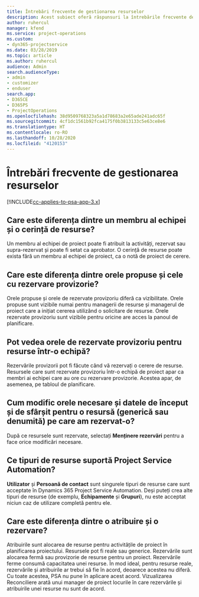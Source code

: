```yaml
---
title: Întrebări frecvente de gestionarea resurselor
description: Acest subiect oferă răspunsuri la întrebările frecvente despre gestionarea resurselor.
author: ruhercul
manager: kfend
ms.service: project-operations
ms.custom:
- dyn365-projectservice
ms.date: 03/28/2019
ms.topic: article
ms.author: ruhercul
audience: Admin
search.audienceType:
- admin
- customizer
- enduser
search.app:
- D365CE
- D365PS
- ProjectOperations
ms.openlocfilehash: 38d9509768323a5a1d78683a2e65ade241adc65f
ms.sourcegitcommit: 4cf1dc1561b92fca4175f0b3813133c5e63ce8e6
ms.translationtype: HT
ms.contentlocale: ro-RO
ms.lasthandoff: 10/28/2020
ms.locfileid: "4120153"
---
```

# <a name="resource-management-faq"></a>Întrebări frecvente de gestionarea resurselor

[!INCLUDE[cc-applies-to-psa-app-3.x](../includes/cc-applies-to-psa-app-3x.md)]

## <a name="what-is-the-difference-between-a-team-member-and-a-resource-requirement"></a>Care este diferența dintre un membru al echipei și o cerință de resurse?

Un membru al echipei de proiect poate fi atribuit la activități, rezervat sau supra-rezervat și poate fi setat ca aprobator. O cerință de resurse poate exista fără un membru al echipei de proiect, ca o notă de proiect de cerere. 

## <a name="what-is-the-difference-between-proposed-and-soft-booked-hours"></a>Care este diferența dintre orele propuse și cele cu rezervare provizorie?

Orele propuse și orele de rezervate provizoriu diferă ca vizibilitate. Orele propuse sunt vizibile numai pentru managerii de resurse și managerul de proiect care a inițiat cererea utilizând o solicitare de resurse. Orele rezervate provizoriu sunt vizibile pentru oricine are acces la panoul de planificare.

## <a name="how-can-i-see-the-soft-booked-hours-for-resources-on-a-team"></a>Pot vedea orele de rezervate provizoriu pentru resurse într-o echipă?

Rezervările provizorii pot fi făcute când vă rezervați o cerere de resurse. Resursele care sunt rezervate provizoriu într-o echipă de proiect apar ca membri ai echipei care au ore cu rezervare provizorie. Acestea apar, de asemenea, pe tabloul de planificare.

## <a name="how-do-i-change-the-required-hours-and-the-start-and-end-dates-for-a-resource-generic-or-named-that-i-booked"></a>Cum modific orele necesare și datele de început și de sfârșit pentru o resursă (generică sau denumită) pe care am rezervat-o?

După ce resursele sunt rezervate, selectați **Menținere rezervări** pentru a face orice modificări necesare.

## <a name="what-resources-types-does-project-service-automation-support"></a>Ce tipuri de resurse suportă Project Service Automation?

**Utilizator** și **Persoană de contact** sunt singurele tipuri de resurse care sunt acceptate în Dynamics 365 Project Service Automation. Deși puteți crea alte tipuri de resurse (de exemplu, **Echipamente** și **Grupuri**), nu este acceptat niciun caz de utilizare completă pentru ele.

## <a name="what-is-the-difference-between-an-assignment-and-a-booking"></a>Care este diferența dintre o atribuire și o rezervare?

Atribuirile sunt alocarea de resurse pentru activitățile de proiect în planificarea proiectului. Resursele pot fi reale sau generice. Rezervările sunt alocarea fermă sau provizorie de resurse pentru un proiect. Rezervările ferme consumă capacitatea unei resurse. În mod ideal, pentru resurse reale, rezervările și atribuirile ar trebui să fie în acord, deoarece acestea nu diferă. Cu toate acestea, PSA nu pune în aplicare acest acord. Vizualizarea Reconciliere arată unui manager de proiect locurile în care rezervările și atribuirile unei resurse nu sunt de acord.

